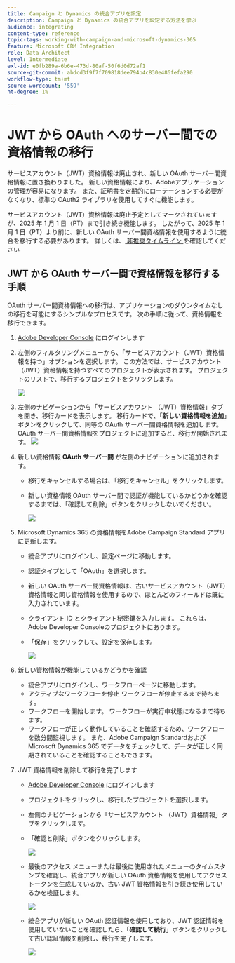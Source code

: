 ```yaml
---
title: Campaign と Dynamics の統合アプリを設定
description: Campaign と Dynamics の統合アプリを設定する方法を学ぶ
audience: integrating
content-type: reference
topic-tags: working-with-campaign-and-microsoft-dynamics-365
feature: Microsoft CRM Integration
role: Data Architect
level: Intermediate
exl-id: e0fb289a-6b6e-473d-80af-50f6d0d72af1
source-git-commit: abdcd3f9f7f709818dee794b4c830e486fefa290
workflow-type: tm+mt
source-wordcount: '559'
ht-degree: 1%

---
```


# JWT から OAuth へのサーバー間での資格情報の移行

サービスアカウント（JWT）資格情報は廃止され、新しい OAuth サーバー間資格情報に置き換わりました。 新しい資格情報により、Adobeアプリケーションの管理が容易になります。 また、証明書を定期的にローテーションする必要がなくなり、標準の OAuth2 ライブラリを使用してすぐに機能します。

サービスアカウント（JWT）資格情報は廃止予定としてマークされていますが、2025 年 1 月 1 日（PT）まで引き続き機能します。 したがって、2025 年 1 月 1 日（PT）より前に、新しい OAuth サーバー間資格情報を使用するように統合を移行する必要があります。 詳しくは、[ 非推奨タイムライン ](https://developer.adobe.com/developer-console/docs/guides/authentication/ServerToServerAuthentication/migration/#deperecation-timelines) を確認してください

## JWT から OAuth サーバー間で資格情報を移行する手順

OAuth サーバー間資格情報への移行は、アプリケーションのダウンタイムなしの移行を可能にするシンプルなプロセスです。 次の手順に従って、資格情報を移行できます。

1. [Adobe Developer Console](https://developer.adobe.com/console) にログインします
2. 左側のフィルタリングメニューから、「サービスアカウント（JWT）資格情報を持つ」オプションを選択します。 この方法では、サービスアカウント（JWT）資格情報を持つすべてのプロジェクトが表示されます。 プロジェクトのリストで、移行するプロジェクトをクリックします。

   ![](assets/JwtToOAuthMigration1.png)

3. 左側のナビゲーションから「サービスアカウント （JWT）資格情報」タブを開き、移行カードを表示します。 移行カードで、「**新しい資格情報を追加**」ボタンをクリックして、同等の OAuth サーバー間資格情報を追加します。 OAuth サーバー間資格情報をプロジェクトに追加すると、移行が開始されます。
   ![](assets/JwtToOAuthMigration2.png)
4. 新しい資格情報 **OAuth サーバー間** が左側のナビゲーションに追加されます。
   * 移行をキャンセルする場合は、「移行をキャンセル」をクリックします。
   * 新しい資格情報 OAuth サーバー間で認証が機能しているかどうかを確認するまでは、「確認して削除」ボタンをクリックしないでください。

     ![](assets/JwtToOAuthMigration3.png)

5. Microsoft Dynamics 365 の資格情報をAdobe Campaign Standard アプリに更新します。
   * 統合アプリにログインし、設定ページに移動します。
   * 認証タイプとして「OAuth」を選択します。
   * 新しい OAuth サーバー間資格情報は、古いサービスアカウント（JWT）資格情報と同じ資格情報を使用するので、ほとんどのフィールドは既に入力されています。
   * クライアント ID とクライアント秘密鍵を入力します。 これらは、Adobe Developer Consoleのプロジェクトにあります。
   * 「保存」をクリックして、設定を保存します。

     ![](assets/JwtToOAuthMigration4.png)

6. 新しい資格情報が機能しているかどうかを確認
   * 統合アプリにログインし、ワークフローページに移動します。
   * アクティブなワークフローを停止 ワークフローが停止するまで待ちます。
   * ワークフローを開始します。 ワークフローが実行中状態になるまで待ちます。
   * ワークフローが正しく動作していることを確認するため、ワークフローを数分間監視します。 また、Adobe Campaign StandardおよびMicrosoft Dynamics 365 でデータをチェックして、データが正しく同期されていることを確認することもできます。

7. JWT 資格情報を削除して移行を完了します
   * [Adobe Developer Console](https://developer.adobe.com/console) にログインします
   * プロジェクトをクリックし、移行したプロジェクトを選択します。
   * 左側のナビゲーションから「サービスアカウント （JWT）資格情報」タブをクリックします。
   * 「確認と削除」ボタンをクリックします。

     ![](assets/JwtToOAuthMigration5.png)
   * 最後のアクセス メニューまたは最後に使用されたメニューのタイムスタンプを確認し、統合アプリが新しい OAuth 資格情報を使用してアクセストークンを生成しているか、古い JWT 資格情報を引き続き使用しているかを検証します。

     ![](assets/JwtToOAuthMigration6.png)
   * 統合アプリが新しい OAuth 認証情報を使用しており、JWT 認証情報を使用していないことを確認したら、「**確認して続行**」ボタンをクリックして古い認証情報を削除し、移行を完了します。

     ![](assets/JwtToOAuthMigration7.png)
